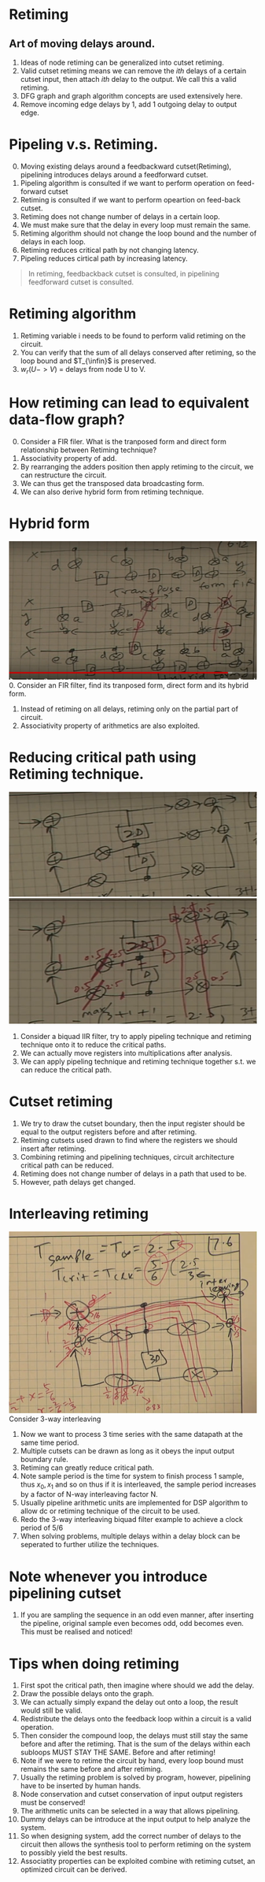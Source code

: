 # Retiming
## Art of moving delays around.
1. Ideas of node retiming can be generalized into cutset retiming.
2. Valid cutset retiming means we can remove the $ith$ delays of a certain cutset input, then attach  $ith$ delay to the output. We call this a valid retiming.
3. DFG graph and graph algorithm concepts are used extensively here.
4. Remove incoming edge delays by 1, add 1 outgoing delay to output edge.

# Pipeling v.s. Retiming.
0. Moving existing delays around a feedbackward cutset(Retiming), pipelining introduces delays around a feedforward cutset.
1. Pipeling algorithm is consulted if we want to perform operation on feed-forward cutset
2. Retiming is consulted if we want to perform opeartion on feed-back cutset.
3. Retiming does not change number of delays in a certain loop.
4. We must make sure that the delay in every loop must remain the same.
5. Retiming algorithm should not change the loop bound and the number of delays in each loop.
6. Retiming reduces critical path by not changing latency.
7. Pipeling reduces cirtical path by increasing latency.
> In retiming, feedbackback cutset is consulted, in pipelining feedforward cutset is consulted.


# Retiming algorithm
1. Retiming variable i needs to be found to perform valid retiming on the circuit.
2. You can verify that the sum of all delays conserved after retiming, so the loop bound and $T_{\infin}$ is preserved.
3. $w_r(U->V)$ = delays from node U to V.


# How retiming can lead to equivalent data-flow graph?
0. Consider a FIR filer. What is the tranposed form and direct form relationship between Retiming technique?
1. Associativity property of add.
2. By rearranging the adders position then apply retiming to the circuit, we can restructure the circuit.
3. We can thus get the transposed data broadcasting form.
4. We can also derive hybrid form from retiming technique.

# Hybrid form
![Hybrid_form](pictures/hybrid_form_from_retiming_cutset.png)
0. Consider an FIR filter, find its tranposed form, direct form and its hybrid form.
1. Instead of retiming on all delays, retiming only on the partial part of circuit.
2. Associativity property of arithmetics are also exploited.

# Reducing critical path using Retiming technique.
![](pictures/2_order_biquad_iir_filter.png)
![](pictures/2_order_biquad_iir_filter_retimed.png)
1. Consider a biquad IIR filter, try to apply pipeling technique and retiming technique onto it to reduce the critical paths.
2. We can actually move registers into multiplications after analysis.
3. We can apply pipeling technique and retiming technique together s.t. we can reduce the critical path.

# Cutset retiming
1. We try to draw the cutset boundary, then the input register should be equal to the output registers before and after retiming.
2. Retiming cutsets used drawn to find where the registers we should insert after retiming.
3. Combining retiming and pipelining techniques, circuit architecture critical path can be reduced.
4. Retiming does not change number of delays in a path that used to be.
5. However, path delays get changed.

# Interleaving retiming
![](pictures/biquad_filter_retiming_example.png)
Consider 3-way interleaving
1. Now we want to process 3 time series with the same datapath at the same time period.
2. Multiple cutsets can be drawn as long as it obeys the input output boundary rule.
3. Retiming can greatly reduce critical path.
4. Note sample period is the time for system to finish process 1 sample, thus $x_0,x_1$ and so on thus if it is interleaved, the sample period increases by a factor of N-way interleaving factor N.
5. Usually pipeline arithmetic units are implemented for DSP  algorithm to allow dc or retiming technique of the circuit to be used.
6. Redo the 3-way interleaving biquad filter example to achieve a clock period of $5/6$
7. When solving problems, multiple delays within a delay block can be seperated to further utilize the techniques.
# Note whenever you introduce pipelining cutset
1. If you are sampling the sequence in an odd even manner, after inserting the pipeline, original sample even becomes odd, odd becomes even. This must be realised and noticed!

# Tips when doing retiming
1. First spot the critical path, then imagine where should we add the delay.
2. Draw the possible delays onto the graph.
3. We can actually simply expand the delay out onto a loop, the result would still be valid.
4. Redistribute the delays onto the feedback loop within a circuit is a valid operation.
5. Then consider the compound loop, the delays must still stay the same before and after the retiming. That is the sum of the delays within each subloops MUST STAY THE SAME. Before and after retiming!
6. Note if we were to retime the circuit by hand, every loop bound must remains the same before and after retiming.
7. Usually the retiming problem is solved by program, however, pipelining have to be inserted by human hands.
8. Node conservation and cutset conservation of input output registers must be conserved!
9. The arithmetic units can be selected in a way that allows pipelining.
10. Dummy delays can be introduce at the input output to help analyze the system.
11. So when designing system, add the correct number of delays to the circuit then allows the synthesis tool to perform retiming on the system to possibly yield the best results.
12. Associatity properties can be exploited combine with retiming cutset, an optimized circuit can be derived.
